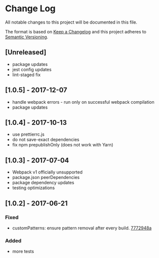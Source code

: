 # Change Log

All notable changes to this project will be documented in this file.

The format is based on [Keep a Changelog](http://keepachangelog.com/)
and this project adheres to [Semantic Versioning](http://semver.org/).

## [Unreleased]

* package updates
* jest config updates
* lint-staged fix

## [1.0.5] - 2017-12-07

* handle webpack errors - run only on successful webpack compilation
* package updates

## [1.0.4] - 2017-10-13

* use prettierrc.js
* do not save-exact dependencies
* fix npm prepublishOnly (does not work with Yarn)

## [1.0.3] - 2017-07-04

* Webpack v1 officially unsupported
* package.json peerDependencies
* package dependency updates
* testing optimizations

## [1.0.2] - 2017-06-21

### Fixed

* customPatterns: ensure pattern removal after every build. [7772948a](https://github.com/chrisblossom/clean-self-webpack-plugin/commit/7772948a488ddedadff815c926a70ef18e84fb3d)

### Added

* more tests
